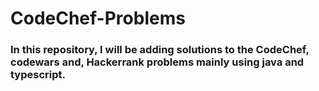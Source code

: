 # CodeChef-Problems
### In this repository, I will be adding solutions to the CodeChef, codewars and, Hackerrank problems mainly using java and typescript.
